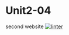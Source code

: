 # Unit2-04
second website
[![linter](https://github.com/Jumana-Amr/Unit2-04/workflows/linter/badge.svg)](https://github.com/marketplace/actions/super-linter)
